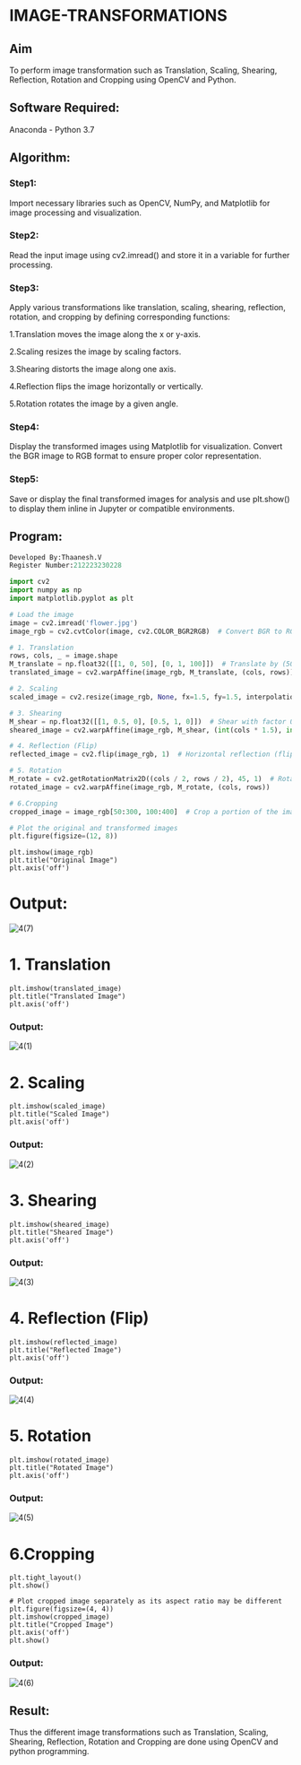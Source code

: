 # IMAGE-TRANSFORMATIONS
## Aim
To perform image transformation such as Translation, Scaling, Shearing, Reflection, Rotation and Cropping using OpenCV and Python.

## Software Required:
Anaconda - Python 3.7

## Algorithm:
### Step1:
Import necessary libraries such as OpenCV, NumPy, and Matplotlib for image processing and visualization.

### Step2:
Read the input image using cv2.imread() and store it in a variable for further processing.

### Step3:
Apply various transformations like translation, scaling, shearing, reflection, rotation, and cropping by defining corresponding functions:

1.Translation moves the image along the x or y-axis.

2.Scaling resizes the image by scaling factors.

3.Shearing distorts the image along one axis.

4.Reflection flips the image horizontally or vertically.

5.Rotation rotates the image by a given angle.

### Step4:
Display the transformed images using Matplotlib for visualization. Convert the BGR image to RGB format to ensure proper color representation.

### Step5:
Save or display the final transformed images for analysis and use plt.show() to display them inline in Jupyter or compatible environments.

## Program:
```python
Developed By:Thaanesh.V
Register Number:212223230228

import cv2
import numpy as np
import matplotlib.pyplot as plt

# Load the image
image = cv2.imread('flower.jpg')
image_rgb = cv2.cvtColor(image, cv2.COLOR_BGR2RGB)  # Convert BGR to RGB for Matplotlib

# 1. Translation
rows, cols, _ = image.shape
M_translate = np.float32([[1, 0, 50], [0, 1, 100]])  # Translate by (50, 100) pixels
translated_image = cv2.warpAffine(image_rgb, M_translate, (cols, rows))

# 2. Scaling
scaled_image = cv2.resize(image_rgb, None, fx=1.5, fy=1.5, interpolation=cv2.INTER_LINEAR)  # Scale by 1.5x

# 3. Shearing
M_shear = np.float32([[1, 0.5, 0], [0.5, 1, 0]])  # Shear with factor 0.5
sheared_image = cv2.warpAffine(image_rgb, M_shear, (int(cols * 1.5), int(rows * 1.5)))

# 4. Reflection (Flip)
reflected_image = cv2.flip(image_rgb, 1)  # Horizontal reflection (flip along y-axis)

# 5. Rotation
M_rotate = cv2.getRotationMatrix2D((cols / 2, rows / 2), 45, 1)  # Rotate by 45 degrees
rotated_image = cv2.warpAffine(image_rgb, M_rotate, (cols, rows))

# 6.Cropping
cropped_image = image_rgb[50:300, 100:400]  # Crop a portion of the image

# Plot the original and transformed images
plt.figure(figsize=(12, 8))
```
```
plt.imshow(image_rgb)
plt.title("Original Image")
plt.axis('off')
```
# Output:
![4(7)](https://github.com/user-attachments/assets/d43d12b1-f6c1-4539-9e3b-2a0b4803560e)
# 1. Translation
```
plt.imshow(translated_image)
plt.title("Translated Image")
plt.axis('off')
```
### Output:
![4(1)](https://github.com/user-attachments/assets/8950440f-6641-45ef-8795-311b16c96ade)
# 2. Scaling
```
plt.imshow(scaled_image)
plt.title("Scaled Image")
plt.axis('off')
```
### Output:
![4(2)](https://github.com/user-attachments/assets/4f093ce8-6035-4e75-95d7-09d01e84bd09)
# 3. Shearing
```
plt.imshow(sheared_image)
plt.title("Sheared Image")
plt.axis('off')
```
### Output:
![4(3)](https://github.com/user-attachments/assets/7280ec4d-30f1-4f8b-bd54-6052e26bd5ce)
# 4. Reflection (Flip)
```
plt.imshow(reflected_image)
plt.title("Reflected Image")
plt.axis('off')
```
### Output:
![4(4)](https://github.com/user-attachments/assets/d6cd14c6-922d-4173-a5e0-574a5311770c)
# 5. Rotation
```
plt.imshow(rotated_image)
plt.title("Rotated Image")
plt.axis('off')
```
### Output:
![4(5)](https://github.com/user-attachments/assets/43bdafba-d400-413d-8cd3-f2da70d79e54)
# 6.Cropping
```
plt.tight_layout()
plt.show()

# Plot cropped image separately as its aspect ratio may be different
plt.figure(figsize=(4, 4))
plt.imshow(cropped_image)
plt.title("Cropped Image")
plt.axis('off')
plt.show()
```
### Output:
![4(6)](https://github.com/user-attachments/assets/cd85b5d6-1919-466c-979e-6d461dca057c)

## Result: 

Thus the different image transformations such as Translation, Scaling, Shearing, Reflection, Rotation and Cropping are done using OpenCV and python programming.
